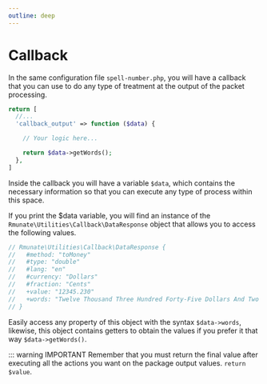 ```yaml
---
outline: deep
---
```


# Callback

In the same configuration file `spell-number.php`, you will have a callback that you can use to do any type of treatment at the output of the packet processing.

``` php
return [
  //...
  'callback_output' => function ($data) {

    // Your logic here...

    return $data->getWords();
  }, 
]
```

Inside the callback you will have a variable `$data`, which contains the necessary information so that you can execute any type of process within this space.

If you print the $data variable, you will find an instance of the `Rmunate\Utilities\Callback\DataResponse` object that allows you to access the following values.

``` php
// Rmunate\Utilities\Callback\DataResponse {
//   #method: "toMoney"
//   #type: "double"
//   #lang: "en"
//   #currency: "Dollars"
//   #fraction: "Cents"
//   +value: "12345.230"
//   +words: "Twelve Thousand Three Hundred Forty-Five Dollars And Two Hundred Thirty Cents"
// }
```

Easily access any property of this object with the syntax `$data->words`, likewise, this object contains getters to obtain the values if you prefer it that way `$data->getWords()`.

::: warning IMPORTANT
Remember that you must return the final value after executing all the actions you want on the package output values.
`return $value`.

